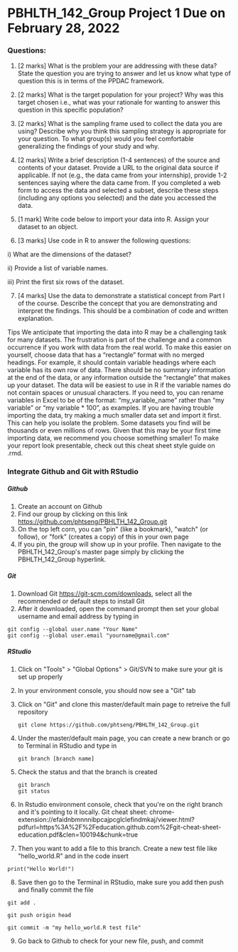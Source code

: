 # PBHLTH_142_Group Project 1 Due on February 28, 2022
### Questions:

1. [2 marks] What is the problem your are addressing with these data? State the question you are trying
to answer and let us know what type of question this is in terms of the PPDAC framework.


2. [2 marks] What is the target population for your project? Why was this target chosen i.e., what was
your rationale for wanting to answer this question in this specific population?


3. [2 marks] What is the sampling frame used to collect the data you are using? Describe why you think
this sampling strategy is appropriate for your question. To what group(s) would you feel comfortable
generalizing the findings of your study and why.


4. [2 marks] Write a brief description (1-4 sentences) of the source and contents of your dataset. Provide a
URL to the original data source if applicable. If not (e.g., the data came from your internship), provide
1-2 sentences saying where the data came from. If you completed a web form to access the data and
selected a subset, describe these steps (including any options you selected) and the date you accessed
the data.


5. [1 mark] Write code below to import your data into R. Assign your dataset to an object.


6. [3 marks] Use code in R to answer the following questions:

i) What are the dimensions of the dataset?

ii) Provide a list of variable names.

iii) Print the first six rows of the dataset.


7. [4 marks] Use the data to demonstrate a statistical concept from Part I of the course. Describe the
concept that you are demonstrating and interpret the findings. This should be a combination of code
and written explanation.

Tips
We anticipate that importing the data into R may be a challenging task for many datasets.
The frustration is part of the challenge and a common occurrence if you work with data from the real world.
To make this easier on yourself, choose data that has a “rectangle” format with no merged headings.
For example, it should contain variable headings where each variable has its own row of data. There
should be no summary information at the end of the data, or any information outside the “rectangle”
that makes up your dataset.
The data will be easiest to use in R if the variable names do not contain spaces or unusual characters.
If you need to, you can rename variables in Excel to be of the format: “my_variable_name” rather
than “my variable” or “my variable * 100”, as examples.
If you are having trouble importing the data, try making a much smaller data set and import it first.
This can help you isolate the problem. Some datasets you find will be thousands or even millions of
rows. Given that this may be your first time importing data, we recommend you choose something
smaller!
To make your report look presentable, check out this cheat sheet style guide on .rmd.


### Integrate Github and Git with RStudio
##### Github
1) Create an account on Github
2) Find our group by clicking on this link https://github.com/phtseng/PBHLTH_142_Group.git
3) On the top left corn, you can "pin" (like a bookmark), "watch" (or follow), or "fork" (creates a copy) of this in your own page
4) If you pin, the group will show up in your profile. Then navigate to the PBHLTH_142_Group's master page simply by clicking the PBHLTH_142_Group hyperlink.

##### Git
1) Download Git https://git-scm.com/downloads, select all the recommended or default steps to install Git
2) After it downloaded, open the command prompt then set your global username and email address by typing in
  ```
  git config --global user.name "Your Name"
  git config --global user.email "yourname@gmail.com"
  ```

##### RStudio
1) Click on "Tools" > "Global Options" > Git/SVN to make sure your git is set up properly
2) In your environment console, you should now see a "Git" tab
3) Click on "Git" and clone this master/default main page to retreive the full repository
   ```
   git clone https://github.com/phtseng/PBHLTH_142_Group.git
   ```
   
4) Under the master/default main page, you can create a new branch or go to Terminal in RStudio and type in 
    ```
    git branch [branch name]
    ```
5) Check the status and that the branch is created
    ```
    git branch
    git status
    ```

6) In Rstudio environment console, check that you're on the right branch and it's pointing to it locally.
Git cheat sheet: chrome-extension://efaidnbmnnnibpcajpcglclefindmkaj/viewer.html?pdfurl=https%3A%2F%2Feducation.github.com%2Fgit-cheat-sheet-education.pdf&clen=100194&chunk=true
 
 7) Then you want to add a file to this branch. Create a new test file like "hello_world.R" and in the code insert 
   ```
   print("Hello World!")
   ```
   
 8) Save then go to the Terminal in RStudio, make sure you add then push and finally commit the file
   ```
   git add .
   
   git push origin head
   
   git commit -m "my hello_world.R test file"
   ```
   
 9) Go back to Github to check for your new file, push, and commit

